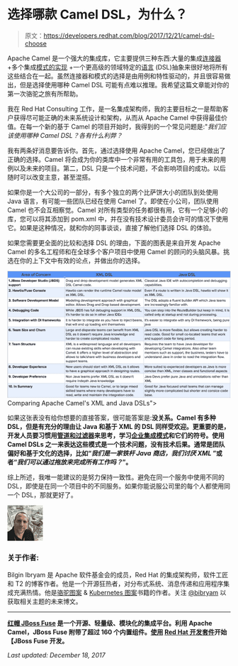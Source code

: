 # 选择哪款 Camel DSL，为什么？

> 原文：<https://developers.redhat.com/blog/2017/12/21/camel-dsl-choose>

Apache Camel 是一个强大的集成库，它主要提供三种东西:大量的集成[连接器](http://camel.apache.org/components.html) +多个集成[模式的实现](http://camel.apache.org/enterprise-integration-patterns.html) +一个更高级的领域特定的[语言](http://camel.apache.org/dsl.html) (DSL)抽象来很好地将所有这些结合在一起。虽然连接器和模式的选择是由用例和特性驱动的，并且很容易做出，但是选择使用哪种 Camel DSL 可能有点难以推理。我希望这篇文章能对你的第一次骆驼之旅有所帮助。

我在 Red Hat Consulting 工作，是一名集成架构师，我的主要目标之一是帮助客户获得尽可能正确的未来系统设计和架构，从而从 Apache Camel 中获得最佳价值。在每一个新的基于 Camel 的项目开始时，我得到的一个常见问题是:"*我们应该使用哪种 Camel DSL？各有什么利弊？*

我有两条好消息要告诉你。首先，通过选择使用 Apache Camel，您已经做出了正确的选择。Camel 将会成为你的类库中一个非常有用的工具包，用于未来的用例以及未来的项目。第二，DSL 只是一个技术问题，不会影响项目的成功。以后随时可以改变主意，甚至混搭。

如果你是一个大公司的一部分，有多个独立的两个比萨饼大小的团队到处使用 Java 语言，有可能一些团队已经在使用 Camel 了。即使在小公司，团队使用 Camel 也不会互相察觉。Camel 对所有类型的任务都很有用，它有一个足够小的库，您可以将其添加到 pom.xml 中，并在没有技术设计委员会许可的情况下使用它。如果是这种情况，就和你的同事谈谈，直接了解他们选择 DSL 的体验。

如果您需要更全面的比较和选择 DSL 的理由，下面的图表是来自开发 Apache Camel 的多名工程师和在全球多个客户项目中使用 Camel 的顾问的头脑风暴。挑选在你的上下文中有效的论点，并做出你的选择。

[![Comparing Apache Camel's XML and Java DSLs](img/378b9c34a1e2720ec480495592e2d057.png "Camel XML DSL vs Java DSL")](/sites/default/files/blog/2017/12/Camel-XML-DSL-vs-Java-DSL.png)Comparing Apache Camel's XML and Java DSLs">

如果这张表没有给你想要的直接答案，很可能答案是:**没关系。Camel 有多种 DSL，但是有充分的理由让 Java 和基于 XML 的 DSL 同样受欢迎。更重要的是，开发人员要习惯用[管道和过滤器](http://www.enterpriseintegrationpatterns.com/patterns/messaging/PipesAndFilters.html)来思考，学习[企业集成模式](http://www.enterpriseintegrationpatterns.com/)和它们的符号。使用 Camel DSLs 之一来表达这些模式是一个技术问题，没有技术后果。通常是团队偏好和基于文化的选择，比如“*我们是一家铁杆 Java 商店，我们讨厌 XML* ”或者“*我们可以通过拖放来完成所有工作吗？*”。**

综上所述，我唯一能建议的是努力保持一致性。避免在同一个服务中使用不同的 DSL，即使是在同一个项目中的不同服务。如果你能说服公司里的每个人都使用同一个 DSL，那就更好了。

![Bilgin Ibryam](img/05e55175ae394f04f0245ef4d983c0ad.png)

### 关于作者:

Bilgin Ibryam 是 Apache 软件基金会的成员，Red Hat 的集成架构师，软件工匠和 T2 的博客作者。他是一个开源狂热者，对分布式系统、消息传递和应用程序集成充满热情。他是[骆驼图案](https://leanpub.com/camel-design-patterns) & [Kubernetes 图案](http://leanpub.com/k8spatterns)书籍的作者。关注 [@bibryam](http://twitter.com/bibryam) 以获取相关主题的未来博文。

* * *

**[红帽 JBoss Fuse](http://developers.redhat.com/products/fuse/overview/) 是一个开源、轻量级、模块化的集成平台。利用 Apache Camel，JBoss Fuse 附带了超过 160 个内置组件。[使用](https://developers.redhat.com/blog/2017/10/10/fuse-development-environment-development-suite-installer/) [Red Hat 开发套件](https://developers.redhat.com/products/devsuite/overview/)开始【JBoss Fuse 开发。**

*Last updated: December 18, 2017*